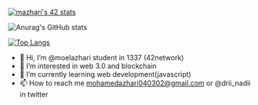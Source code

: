 [![mazhari's 42 stats](https://badge.mediaplus.ma/greenbinary/mazhari)](https://github.com/oakoudad/badge42)

![Anurag's GitHub stats](https://github-readme-stats.vercel.app/api?username=moelazhari&theme=radical&show_icons=true)

[![Top Langs](https://github-readme-stats.vercel.app/api/top-langs/?username=moelazhari&layout=compact)](https://github.com/anuraghazra/github-readme-stats)
- 👋 Hi, I’m @moelazhari student in 1337 (42network)
- 👀 I’m interested in web 3.0 and blockchain
- 🌱 I’m currently learning web development(javascript)
- 📫 How to reach me mohamedazhari040302@gmail.com or @drii_nadii in twitter
